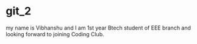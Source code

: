 # git_2
my name is Vibhanshu and I am 1st year Btech student  of EEE branch and looking forward to joining Coding Club.